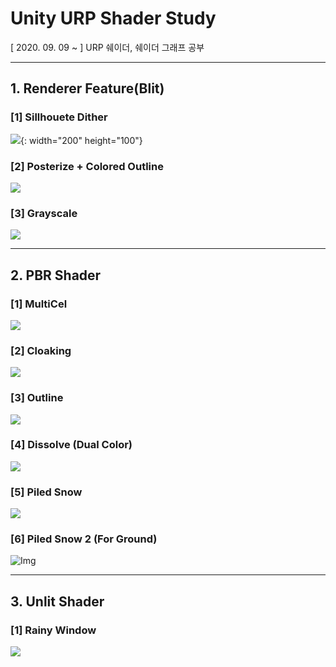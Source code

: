 # Unity URP Shader Study
[ 2020. 09. 09 ~ ] URP 쉐이더, 쉐이더 그래프 공부

------

## 1. Renderer Feature(Blit)
### [1] Sillhouete Dither
![](https://trello-attachments.s3.amazonaws.com/5f50966e6afb957635363ecb/5f63074b58402962156e117f/61800fde474ee12c3d090bbcbb043ec4/image.png){: width="200" height="100"}

### [2] Posterize + Colored Outline
![](https://trello-attachments.s3.amazonaws.com/5f741bc42db2151dfec4016a/909x502/cb98de0bf3c1e8e53c3a4737ec1b729f/image.png)

### [3] Grayscale
![](https://trello-attachments.s3.amazonaws.com/5f6c0df735028588734b51ad/1079x606/e78f53da0871e645cdcaec1cacb842a6/image.png)

------

## 2. PBR Shader
### [1] MultiCel
![](https://trello-attachments.s3.amazonaws.com/5f743db2c21f260edf7fe834/974x527/be198868f80e3826daadc0ac1455af65/image.png)

### [2] Cloaking
![](https://trello-attachments.s3.amazonaws.com/5f748bd030aced806abf4266/800x468/b2961a808ce19c410d4f9f9473279dae/2020_1001_Vertical_Cloaking.gif)

### [3] Outline
![](https://trello-attachments.s3.amazonaws.com/5f74ce220cbaa420183613b5/927x515/58f27dbadbda05428c5da3ad2b77c879/image.png)

### [4] Dissolve (Dual Color)
![](https://trello-attachments.s3.amazonaws.com/5f88634c64cc222cc309773b/461x371/33e90295068dd65cf21985df99a93d51/2020_1015_Vertical_Dissolve%28Dual_Color%29.gif)

### [5] Piled Snow
![](https://trello-attachments.s3.amazonaws.com/5f8b67971e07844c9316a14b/854x486/89416ef1ca7ec4ad71e6f6605de13835/image.png)

### [6] Piled Snow 2 (For Ground)
![Img](https://user-images.githubusercontent.com/42164422/102485753-61d70980-40ab-11eb-980c-0f34287ea7cc.gif)


------

## 3. Unlit Shader
### [1] Rainy Window
![](https://user-images.githubusercontent.com/42164422/102485573-28060300-40ab-11eb-8be2-e549ccc1ede6.gif)
